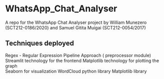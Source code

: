 # WhatsApp_Chat_Analyser
A repo for the WhatsApp Chat Analyser project by William Munezero (SCT212-0186/2020) and Samuel Gitita Muigai (SCT212-0054/2017)

## Techniques deployed 
Regex - Regular Expression 
Pipeline Approach ( preprocessor module)
Streamlit  technology for the frontend 
 Matplotlib technology for plotting the graph  
Seaborn for visualization
WordCloud python library 
Matplotlib library
